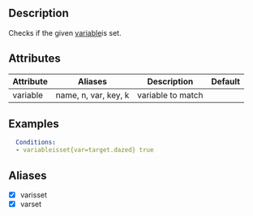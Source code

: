 ## Description
Checks if the given [variable](/Skills/Variables)is set.


## Attributes

| Attribute | Aliases   | Description                                                          | Default |
|-----------|-----------|----------------------------------------------------------------------|---------|
| variable  | name, n, var, key, k  | variable to match                                        |         |


## Examples

```yaml
  Conditions:
  - variableisset{var=target.dazed} true
```


## Aliases
- [x] varisset
- [x] varset